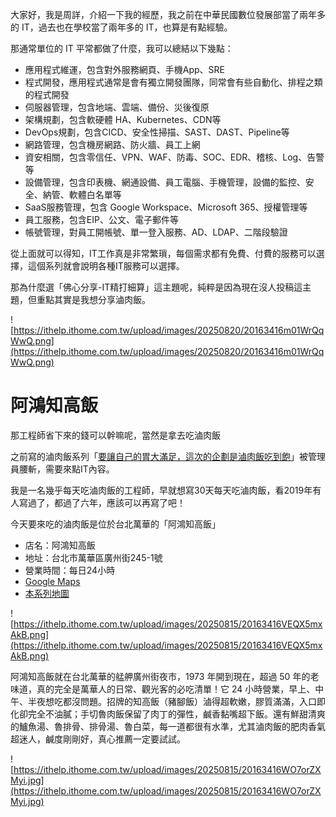 大家好，我是周詳，介紹一下我的經歷，我之前在中華民國數位發展部當了兩年多的 IT，過去也在學校當了兩年多的 IT，也算是有點經驗。

那通常單位的 IT 平常都做了什麼，我可以總結以下幾點：


- 應用程式維運，包含對外服務網頁、手機App、SRE
- 程式開發，應用程式通常是會有獨立開發團隊，同常會有些自動化、排程之類的程式開發
- 伺服器管理，包含地端、雲端、備份、災後復原
- 架構規劃，包含軟硬體 HA、Kubernetes、CDN等
- DevOps規劃，包含CICD、安全性掃描、SAST、DAST、Pipeline等
- 網路管理，包含機房網路、防火牆、員工上網
- 資安相關，包含零信任、VPN、WAF、防毒、SOC、EDR、稽核、Log、告警等
- 設備管理，包含印表機、網通設備、員工電腦、手機管理，設備的監控、安全、納管、軟體白名單等
- SaaS服務管理，包含 Google Workspace、Microsoft 365、授權管理等
- 員工服務，包含EIP、公文、電子郵件等
- 帳號管理，對員工開帳號、單一登入服務、AD、LDAP、二階段驗證

從上面就可以得知，IT工作真是非常繁瑣，每個需求都有免費、付費的服務可以選擇，這個系列就會說明各種IT服務可以選擇。

那為什麼選「佛心分享-IT精打細算」這主題呢，純粹是因為現在沒人投稿這主題，但重點其實是我想分享滷肉飯。


![https://ithelp.ithome.com.tw/upload/images/20250820/20163416m01WrQqWwQ.png](https://ithelp.ithome.com.tw/upload/images/20250820/20163416m01WrQqWwQ.png)

# 阿鴻知高飯

那工程師省下來的錢可以幹嘛呢，當然是拿去吃滷肉飯

之前寫的滷肉飯系列「[要讓自己的胃大滿足，這次的企劃是滷肉飯吃到飽](https://ithelp.ithome.com.tw/users/20163416/ironman/8334)」被管理員腰斬，需要來點IT內容。

我是一名幾乎每天吃滷肉飯的工程師，早就想寫30天每天吃滷肉飯，看2019年有人寫過了，都過了六年，應該可以再寫了吧！

今天要來吃的滷肉飯是位於台北萬華的「阿鴻知高飯」

- 店名：阿鴻知高飯
- 地址：台北市萬華區廣州街245-1號
- 營業時間：每日24小時
- [Google Maps](https://maps.app.goo.gl/QrVsJGb3uefVMtCt6)
- [本系列地圖](https://www.google.com/maps/d/edit?mid=1-OB7NqK_7gKoAzkWE7kCJRSj4_RnW7I)

![https://ithelp.ithome.com.tw/upload/images/20250815/20163416VEQX5mxAkB.png](https://ithelp.ithome.com.tw/upload/images/20250815/20163416VEQX5mxAkB.png)

阿鴻知高飯就在台北萬華的艋舺廣州街夜市，1973 年開到現在，超過 50 年的老味道，真的完全是萬華人的日常、觀光客的必吃清單！它 24 小時營業，早上、中午、半夜想吃都沒問題。招牌的知高飯（豬腳飯）滷得超軟嫩，膠質滿滿，入口即化卻完全不油膩；手切魯肉飯保留了肉丁的彈性，鹹香黏嘴超下飯。還有鮮甜清爽的鱸魚湯、魯排骨、排骨湯、魯白菜，每一道都很有水準，尤其滷肉飯的肥肉香氣超迷人，鹹度剛剛好，真心推薦一定要試試。

![https://ithelp.ithome.com.tw/upload/images/20250815/20163416WO7orZXMyi.jpg](https://ithelp.ithome.com.tw/upload/images/20250815/20163416WO7orZXMyi.jpg)

